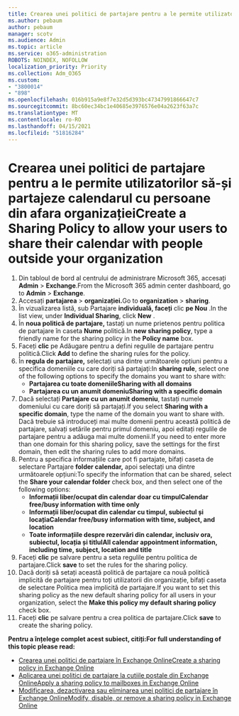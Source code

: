 ```yaml
---
title: Crearea unei politici de partajare pentru a le permite utilizatorilor să-și partajeze calendarul cu persoane din afara organizației
ms.author: pebaum
author: pebaum
manager: scotv
ms.audience: Admin
ms.topic: article
ms.service: o365-administration
ROBOTS: NOINDEX, NOFOLLOW
localization_priority: Priority
ms.collection: Adm_O365
ms.custom:
- "3800014"
- "898"
ms.openlocfilehash: 016b915a9e8f7e32d5d393bc47347991866647c7
ms.sourcegitcommit: 8bc60ec34bc1e40685e3976576e04a2623f63a7c
ms.translationtype: MT
ms.contentlocale: ro-RO
ms.lasthandoff: 04/15/2021
ms.locfileid: "51816284"
---
```

# <a name="create-a-sharing-policy-to-allow-your-users-to-share-their-calendar-with-people-outside-your-organization"></a><span data-ttu-id="4451b-102">Crearea unei politici de partajare pentru a le permite utilizatorilor să-și partajeze calendarul cu persoane din afara organizației</span><span class="sxs-lookup"><span data-stu-id="4451b-102">Create a Sharing Policy to allow your users to share their calendar with people outside your organization</span></span>

1. <span data-ttu-id="4451b-103">Din tabloul de bord al centrului de administrare Microsoft 365, accesați **Admin**  >  **Exchange**.</span><span class="sxs-lookup"><span data-stu-id="4451b-103">From the Microsoft 365 admin center dashboard, go to **Admin** > **Exchange**.</span></span>
2. <span data-ttu-id="4451b-104">Accesați **partajarea**  >  **organizației.**</span><span class="sxs-lookup"><span data-stu-id="4451b-104">Go to **organization** > **sharing**.</span></span>
3. <span data-ttu-id="4451b-105">În vizualizarea listă, sub Partajare **individuală, faceți** clic **pe Nou** .</span><span class="sxs-lookup"><span data-stu-id="4451b-105">In the list view, under **Individual Sharing**, click **New** .</span></span>
4. <span data-ttu-id="4451b-106">În **noua politică de partajare,** tastați un nume prietenos pentru politica de partajare în caseta **Nume** politică.</span><span class="sxs-lookup"><span data-stu-id="4451b-106">In **new sharing policy**, type a friendly name for the sharing policy in the **Policy name** box.</span></span>
5. <span data-ttu-id="4451b-107">Faceți **clic**  pe Adăugare pentru a defini regulile de partajare pentru politică.</span><span class="sxs-lookup"><span data-stu-id="4451b-107">Click **Add**  to define the sharing rules for the policy.</span></span>
6. <span data-ttu-id="4451b-108">În **regula de partajare,** selectați una dintre următoarele opțiuni pentru a specifica domeniile cu care doriți să partajați:</span><span class="sxs-lookup"><span data-stu-id="4451b-108">In **sharing rule**, select one of the following options to specify the domains you want to share with:</span></span>
    - <span data-ttu-id="4451b-109">**Partajarea cu toate domeniile**</span><span class="sxs-lookup"><span data-stu-id="4451b-109">**Sharing with all domains**</span></span>
    - <span data-ttu-id="4451b-110">**Partajarea cu un anumit domeniu**</span><span class="sxs-lookup"><span data-stu-id="4451b-110">**Sharing with a specific domain**</span></span>
8. <span data-ttu-id="4451b-111">Dacă selectați **Partajare cu un anumit domeniu**, tastați numele domeniului cu care doriți să partajați.</span><span class="sxs-lookup"><span data-stu-id="4451b-111">If you select **Sharing with a specific domain**, type the name of the domain you want to share with.</span></span> <span data-ttu-id="4451b-112">Dacă trebuie să introduceți mai multe domenii pentru această politică de partajare, salvați setările pentru primul domeniu, apoi editați regulile de partajare pentru a adăuga mai multe domenii.</span><span class="sxs-lookup"><span data-stu-id="4451b-112">If you need to enter more than one domain for this sharing policy, save the settings for the first domain, then edit the sharing rules to add more domains.</span></span>
9. <span data-ttu-id="4451b-113">Pentru a specifica informațiile care pot fi partajate, bifați caseta de selectare Partajare **folder calendar,** apoi selectați una dintre următoarele opțiuni:</span><span class="sxs-lookup"><span data-stu-id="4451b-113">To specify the information that can be shared, select the **Share your calendar folder** check box, and then select one of the following options:</span></span>
    - <span data-ttu-id="4451b-114">**Informații liber/ocupat din calendar doar cu timpul**</span><span class="sxs-lookup"><span data-stu-id="4451b-114">**Calendar free/busy information with time only**</span></span>
    - <span data-ttu-id="4451b-115">**Informații liber/ocupat din calendar cu timpul, subiectul și locația**</span><span class="sxs-lookup"><span data-stu-id="4451b-115">**Calendar free/busy information with time, subject, and location**</span></span>
    - <span data-ttu-id="4451b-116">**Toate informațiile despre rezervări din calendar, inclusiv ora, subiectul, locația și titlul**</span><span class="sxs-lookup"><span data-stu-id="4451b-116">**All calendar appointment information, including time, subject, location and title**</span></span>
11. <span data-ttu-id="4451b-117">Faceți **clic** pe salvare pentru a seta regulile pentru politica de partajare.</span><span class="sxs-lookup"><span data-stu-id="4451b-117">Click **save** to set the rules for the sharing policy.</span></span>
12. <span data-ttu-id="4451b-118">Dacă doriți să setați această politică de partajare ca nouă politică  implicită de partajare pentru toți utilizatorii din organizație, bifați caseta de selectare Politica mea implicită de partajare.</span><span class="sxs-lookup"><span data-stu-id="4451b-118">If you want to set this sharing policy as the new default sharing policy for all users in your organization, select the **Make this policy my default sharing policy** check box.</span></span>
13. <span data-ttu-id="4451b-119">Faceți **clic** pe salvare pentru a crea politica de partajare.</span><span class="sxs-lookup"><span data-stu-id="4451b-119">Click **save** to create the sharing policy.</span></span>  

<span data-ttu-id="4451b-120">**Pentru a înțelege complet acest subiect, citiți:**</span><span class="sxs-lookup"><span data-stu-id="4451b-120">**For full understanding of this topic please read:**</span></span>

- [<span data-ttu-id="4451b-121">Crearea unei politici de partajare în Exchange Online</span><span class="sxs-lookup"><span data-stu-id="4451b-121">Create a sharing policy in Exchange Online</span></span>](https://docs.microsoft.com/exchange/sharing/sharing-policies/create-a-sharing-policy)
- [<span data-ttu-id="4451b-122">Aplicarea unei politici de partajare la cutiile poștale din Exchange Online</span><span class="sxs-lookup"><span data-stu-id="4451b-122">Apply a sharing policy to mailboxes in Exchange Online</span></span>](https://docs.microsoft.com/exchange/sharing/sharing-policies/apply-a-sharing-policy)
- [<span data-ttu-id="4451b-123">Modificarea, dezactivarea sau eliminarea unei politici de partajare în Exchange Online</span><span class="sxs-lookup"><span data-stu-id="4451b-123">Modify, disable, or remove a sharing policy in Exchange Online</span></span>](https://docs.microsoft.com/exchange/sharing/sharing-policies/modify-a-sharing-policy)